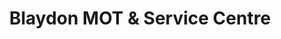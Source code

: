---
title: "Blaydon MOT & Service Centre"
url: /blaydon-on-tyne/blaydon-mot-und-service-centre/
shop: Autowerkstatt
---
